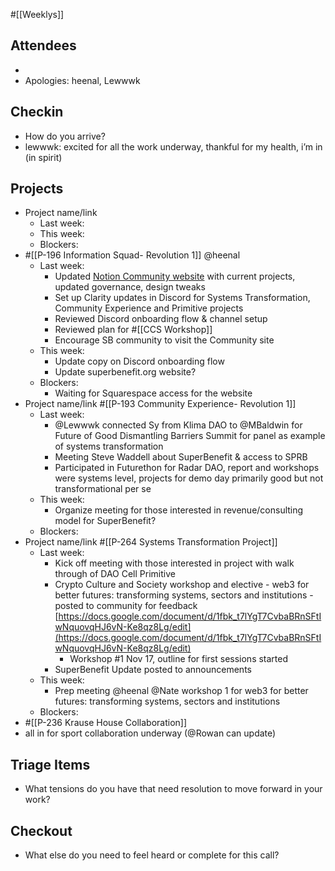 #[[Weeklys]] 
## Attendees
- 
- Apologies: heenal, Lewwwk

## Checkin
- How do you arrive?
- lewwwk: excited for all the work underway, thankful for my health, i’m in (in spirit)

## Projects
- Project name/link
	- Last week:
	- This week:
	- Blockers:
- #[[P-196 Information Squad- Revolution 1]] @heenal 
	- Last week:
		- Updated [Notion Community website](https://superbenefit.org/community) with current projects, updated governance, design tweaks
		- Set up Clarity updates in Discord for Systems Transformation, Community Experience and Primitive projects
		- Reviewed Discord onboarding flow & channel setup
		- Reviewed plan for #[[CCS Workshop]] 
		- Encourage SB community to visit the Community site
	- This week:
		- Update copy on Discord onboarding flow
		- Update superbenefit.org website?
	- Blockers:
		- Waiting for Squarespace access for the website
- Project name/link #[[P-193 Community Experience- Revolution 1]] 
	- Last week:
		- @Lewwwk connected Sy from Klima DAO to @MBaldwin  for Future of Good Dismantling Barriers Summit for panel as example of systems transformation
		- Meeting Steve Waddell about  SuperBenefit & access to SPRB
		- Participated in Futurethon for Radar DAO, report and workshops were systems level, projects for demo day primarily good but not transformational per se
	- This week:
		- Organize meeting for those interested in revenue/consulting model for SuperBenefit?
	- Blockers:
- Project name/link #[[P-264 Systems Transformation Project]] 
	- Last week:
		- Kick off meeting with those interested in project with walk through of DAO Cell Primitive 
		- Crypto Culture and Society workshop and elective  - web3 for better futures: transforming systems, sectors and institutions - posted to community for feedback [https://docs.google.com/document/d/1fbk_t7lYgT7CvbaBRnSFtIwNquovqHJ6vN-Ke8qz8Lg/edit](https://docs.google.com/document/d/1fbk_t7lYgT7CvbaBRnSFtIwNquovqHJ6vN-Ke8qz8Lg/edit) 
			- Workshop #1 Nov 17, outline for first sessions started
		- SuperBenefit Update posted to announcements
	- This week:
		- Prep meeting @heenal @Nate workshop 1 for web3 for better futures: transforming systems, sectors and institutions 
	- Blockers:
- #[[P-236 Krause House Collaboration]]
- all in for sport collaboration underway (@Rowan  can update)

## Triage Items
- What tensions do you have that need resolution to move forward in your work?

## Checkout
- What else do you need to feel heard or complete for this call?
